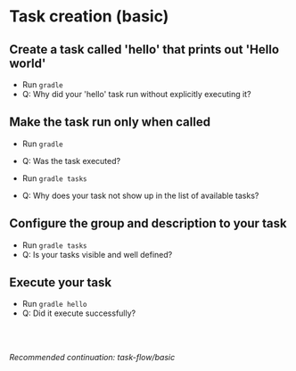 # Task creation (basic)

## Create a task called 'hello' that prints out 'Hello world'

- Run `gradle`
- Q: Why did your 'hello' task run without explicitly executing it?

## Make the task run only when called

- Run `gradle`
- Q: Was the task executed?
    
- Run `gradle tasks`
- Q: Why does your task not show up in the list of available tasks?

## Configure the group and description to your task

- Run `gradle tasks`
- Q: Is your tasks visible and well defined?
    
## Execute your task

- Run `gradle hello`
- Q: Did it execute successfully?

<br>
<br>

_Recommended continuation: *task-flow/basic*_
